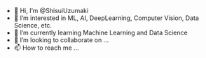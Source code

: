 - 👋 Hi, I’m @ShisuiUzumaki
- 👀 I’m interested in ML, AI, DeepLearning, Computer Vision, Data Science, etc.
- 🌱 I’m currently learning Machine Learning and Data Science
- 💞️ I’m looking to collaborate on ...
- 📫 How to reach me ...

<!---
ShisuiUzumaki/ShisuiUzumaki is a ✨ special ✨ repository because its `README.md` (this file) appears on your GitHub profile.
You can click the Preview link to take a look at your changes.
--->
